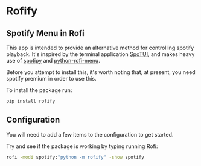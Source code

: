 # Rofify
## Spotify Menu in Rofi
This app is intended to provide an alternative method for controlling spotify playback. 
It's inspired by the terminal application [SpoTUI](https://github.com/ceuk/SpoTUI), and makes heavy use of 
[spotipy](https://github.com/plamere/spotipy) and [python-rofi-menu](https://github.com/miphreal/python-rofi-menu).

Before you attempt to install this, it's worth noting that, at present, you need spotify premium in order to use this. 

To install the package run: 
``` sh
pip install rofify
```

## Configuration
You will need to add a few items to the configuration to get started.



Try and see if the package is working by typing running Rofi:
``` sh
rofi -modi spotify:"python -m rofify" -show spotify
```

